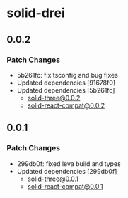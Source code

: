 # solid-drei

## 0.0.2

### Patch Changes

- 5b261fc: fix tsconfig and bug fixes
- Updated dependencies [91678f0]
- Updated dependencies [5b261fc]
  - solid-three@0.0.2
  - solid-react-compat@0.0.2

## 0.0.1

### Patch Changes

- 299db0f: fixed leva build and types
- Updated dependencies [299db0f]
  - solid-three@0.0.1
  - solid-react-compat@0.0.1
